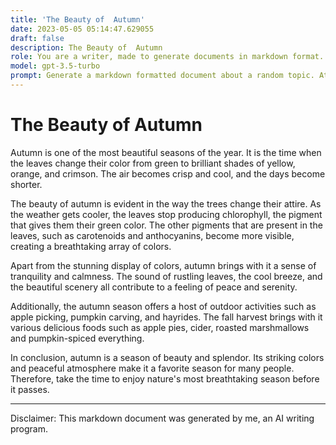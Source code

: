 ```yaml
---
title: 'The Beauty of  Autumn'
date: 2023-05-05 05:14:47.629055
draft: false
description: The Beauty of  Autumn
role: You are a writer, made to generate documents in markdown format. It is very important that all of the documents you generate are in valid markdown format.
model: gpt-3.5-turbo
prompt: Generate a markdown formatted document about a random topic. At the bottom, include a disclaimer explaining that the document was generated by you. The first line of the document should be the title. Make sure that the entire document is in proper markdown format, using a mix of various tags to make the document visually appealing.
---
```


# The Beauty of  Autumn

Autumn is one of the most beautiful seasons of the year. It is the time when the leaves change their color from green to brilliant shades of yellow, orange, and crimson. The air becomes crisp and cool, and the days become shorter. 

The beauty of autumn is evident in the way the trees change their attire. As the weather gets cooler, the leaves stop producing chlorophyll, the pigment that gives them their green color. The other pigments that are present in the leaves, such as carotenoids and anthocyanins, become more visible, creating a breathtaking array of colors. 

Apart from the stunning display of colors, autumn brings with it a sense of tranquility and calmness. The sound of rustling leaves, the cool breeze, and the beautiful scenery all contribute to a feeling of peace and serenity. 

Additionally, the autumn season offers a host of outdoor activities such as apple picking, pumpkin carving, and hayrides. The fall harvest brings with it various delicious foods such as apple pies, cider, roasted marshmallows and pumpkin-spiced everything.

In conclusion, autumn is a season of beauty and splendor. Its striking colors and peaceful atmosphere make it a favorite season for many people. Therefore, take the time to enjoy nature's most breathtaking season before it passes.

---

Disclaimer: This markdown document was generated by me, an AI writing program.